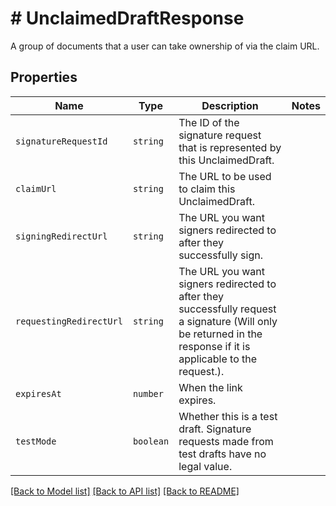 # # UnclaimedDraftResponse

A group of documents that a user can take ownership of via the claim URL.

## Properties

Name | Type | Description | Notes
------------ | ------------- | ------------- | -------------
| `signatureRequestId` | ```string``` |  The ID of the signature request that is represented by this UnclaimedDraft.  |  |
| `claimUrl` | ```string``` |  The URL to be used to claim this UnclaimedDraft.  |  |
| `signingRedirectUrl` | ```string``` |  The URL you want signers redirected to after they successfully sign.  |  |
| `requestingRedirectUrl` | ```string``` |  The URL you want signers redirected to after they successfully request a signature (Will only be returned in the response if it is applicable to the request.).  |  |
| `expiresAt` | ```number``` |  When the link expires.  |  |
| `testMode` | ```boolean``` |  Whether this is a test draft. Signature requests made from test drafts have no legal value.  |  |

[[Back to Model list]](../../README.md#models) [[Back to API list]](../../README.md#endpoints) [[Back to README]](../../README.md)
